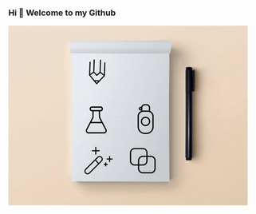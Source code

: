 ### Hi 👋  Welcome to my Github

![](https://github.com/chrisogeek/chrisogeek/blob/master/giphy.gif)

<!--
**chrisogeek/chrisogeek** is a ✨ _special_ ✨ repository because its `README.md` (this file) appears on your GitHub profile.

Hello! my name is christian ortiz I am a Product Designer and a Front End Developer. My work is focused on the design of digital products and the convergence between the business idea, the design of interfaces and the code. 

🚀 [click to see my Behance](https://www.behance.net/christianortiz7)
📫 [click to see my Linkedin](https://www.linkedin.com/in/christianortiztorres/)


------------

⌨️ with ❤️ by [chrisogeek](https://github.com/chrisogeek) :dragon_face:
